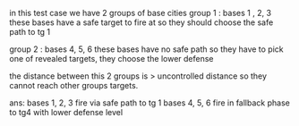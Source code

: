 in this test case we have 2 groups of base cities
group 1 :  bases 1 , 2, 3 
these bases have a safe target to fire at so they should choose the safe path to tg 1

group 2 : bases  4, 5, 6
these bases have no safe path so they have to pick one of revealed targets, they choose the lower defense


the distance between this 2 groups is > uncontrolled distance so they cannot reach other groups targets.


ans:
bases 1, 2, 3 fire via safe path to tg 1
bases  4, 5, 6 fire in fallback phase to tg4 with lower defense level



